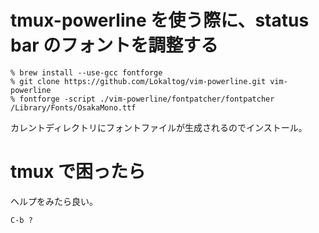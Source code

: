 # tmux-powerline を使う際に、status bar のフォントを調整する

    % brew install --use-gcc fontforge
    % git clone https://github.com/Lokaltog/vim-powerline.git vim-powerline
    % fontforge -script ./vim-powerline/fontpatcher/fontpatcher /Library/Fonts/OsakaMono.ttf

カレントディレクトリにフォントファイルが生成されるのでインストール。

# tmux で困ったら
ヘルプをみたら良い。

    C-b ?
